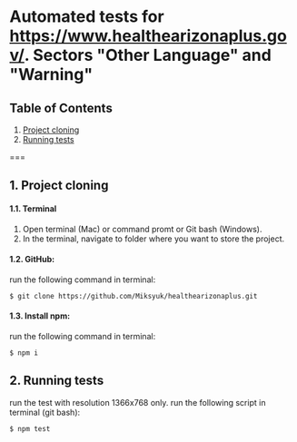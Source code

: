 # Automated tests for https://www.healthearizonaplus.gov/. Sectors "Other Language" and "Warning"
## Table of Contents
1. [Project cloning](#clone)
2. [Running tests](#tests)

===

<a name="clone"></a>
## 1. Project cloning
#### 1.1. Terminal
1. Open terminal (Mac) or command promt or Git bash (Windows).
2. In the terminal, navigate to folder where you want to store the project.
#### 1.2. GitHub:
run the following command in terminal: 
````
$ git clone https://github.com/Miksyuk/healthearizonaplus.git
````
#### 1.3. Install npm:
run the following command in terminal: 
````
$ npm i
````

<a name="tests"></a>
## 2. Running tests
run the test with resolution 1366x768 only.
run the following script in terminal (git bash): 
````
$ npm test
````
